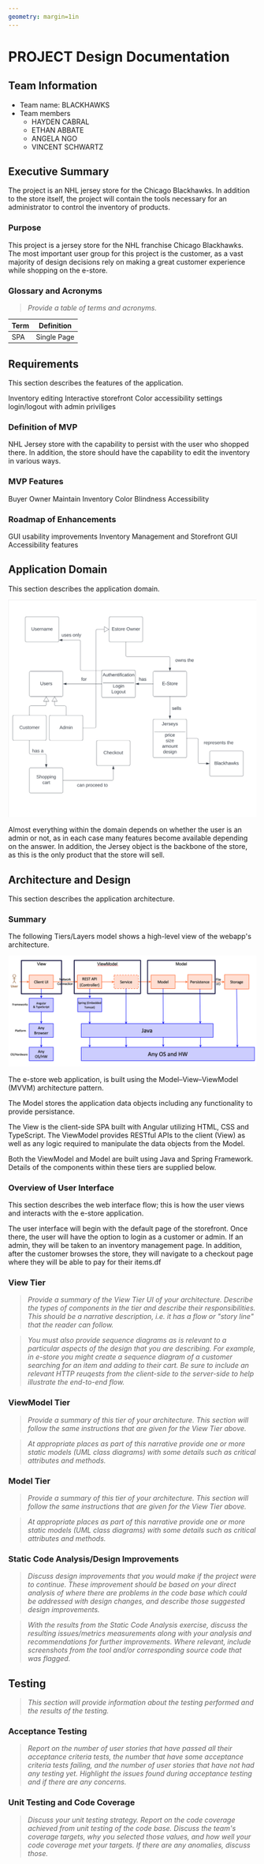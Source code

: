 ```yaml
---
geometry: margin=1in
---
```

# PROJECT Design Documentation

## Team Information
* Team name: BLACKHAWKS
* Team members
  * HAYDEN CABRAL
  * ETHAN ABBATE
  * ANGELA NGO
  * VINCENT SCHWARTZ

## Executive Summary

The project is an NHL jersey store for the Chicago Blackhawks. In addition to the store itself, the project will contain the tools necessary for an administrator to control the inventory of products.

### Purpose

This project is a jersey store for the NHL franchise Chicago Blackhawks. The most important user group for this project is the customer, as a vast majority of
design decisions rely on making a great customer experience while shopping on the e-store.

### Glossary and Acronyms
> _Provide a table of terms and acronyms._

| Term | Definition |
|------|------------|
| SPA | Single Page |


## Requirements

This section describes the features of the application.

Inventory editing
Interactive storefront
Color accessibility settings
login/logout with admin priviliges


### Definition of MVP
NHL Jersey store with the capability to persist with the user who shopped there. In addition, the store should have the capability to edit the inventory in various ways.

### MVP Features
Buyer
Owner
Maintain Inventory
Color Blindness Accessibility

### Roadmap of Enhancements
GUI usability improvements
Inventory Management and Storefront GUI
Accessibility features


## Application Domain

This section describes the application domain.

![Domain Model](domain-model.png)

Almost everything within the domain depends on whether the user is an admin or not, as in each case many features become available depending on the answer. In addition, the Jersey object is the backbone of the store, as this is the only product that the store will sell.


## Architecture and Design

This section describes the application architecture.

### Summary

The following Tiers/Layers model shows a high-level view of the webapp's architecture.

![The Tiers & Layers of the Architecture](architecture-tiers-and-layers.png)

The e-store web application, is built using the Model–View–ViewModel (MVVM) architecture pattern. 

The Model stores the application data objects including any functionality to provide persistance. 

The View is the client-side SPA built with Angular utilizing HTML, CSS and TypeScript. The ViewModel provides RESTful APIs to the client (View) as well as any logic required to manipulate the data objects from the Model.

Both the ViewModel and Model are built using Java and Spring Framework. Details of the components within these tiers are supplied below.


### Overview of User Interface

This section describes the web interface flow; this is how the user views and interacts
with the e-store application.

The user interface will begin with the default page of the storefront. Once there, the user will have the option to login as a customer or admin. If an admin, they will be taken to an inventory management page. In addition, after the customer browses the store, they will navigate to a checkout page where they will be able to pay for their items.df


### View Tier
> _Provide a summary of the View Tier UI of your architecture.
> Describe the types of components in the tier and describe their
> responsibilities.  This should be a narrative description, i.e. it has
> a flow or "story line" that the reader can follow._

> _You must also provide sequence diagrams as is relevant to a particular aspects 
> of the design that you are describing.  For example, in e-store you might create a 
> sequence diagram of a customer searching for an item and adding to their cart. 
> Be sure to include an relevant HTTP reuqests from the client-side to the server-side 
> to help illustrate the end-to-end flow._


### ViewModel Tier
> _Provide a summary of this tier of your architecture. This
> section will follow the same instructions that are given for the View
> Tier above._

> _At appropriate places as part of this narrative provide one or more
> static models (UML class diagrams) with some details such as critical attributes and methods._


### Model Tier
> _Provide a summary of this tier of your architecture. This
> section will follow the same instructions that are given for the View
> Tier above._

> _At appropriate places as part of this narrative provide one or more
> static models (UML class diagrams) with some details such as critical attributes and methods._

### Static Code Analysis/Design Improvements
> _Discuss design improvements that you would make if the project were
> to continue. These improvement should be based on your direct
> analysis of where there are problems in the code base which could be
> addressed with design changes, and describe those suggested design
> improvements._

> _With the results from the Static Code Analysis exercise, 
> discuss the resulting issues/metrics measurements along with your analysis
> and recommendations for further improvements. Where relevant, include 
> screenshots from the tool and/or corresponding source code that was flagged._

## Testing
> _This section will provide information about the testing performed
> and the results of the testing._

### Acceptance Testing
> _Report on the number of user stories that have passed all their
> acceptance criteria tests, the number that have some acceptance
> criteria tests failing, and the number of user stories that
> have not had any testing yet. Highlight the issues found during
> acceptance testing and if there are any concerns._

### Unit Testing and Code Coverage
> _Discuss your unit testing strategy. Report on the code coverage
> achieved from unit testing of the code base. Discuss the team's
> coverage targets, why you selected those values, and how well your
> code coverage met your targets. If there are any anomalies, discuss
> those._
